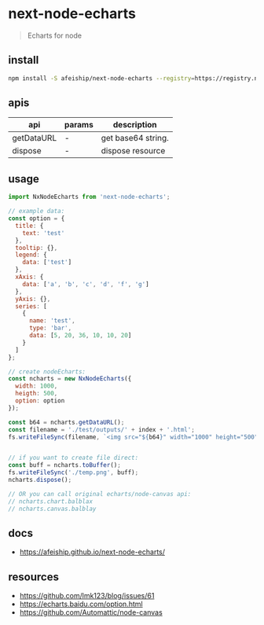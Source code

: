 # next-node-echarts
> Echarts for node

## install
```bash
npm install -S afeiship/next-node-echarts --registry=https://registry.npm.taobao.org
```

## apis
| api        | params | description        |
| ---------- | ------ | ------------------ |
| getDataURL | -      | get base64 string. |
| dispose    | -      | dispose resource   |

## usage
```js
import NxNodeEcharts from 'next-node-echarts';

// example data:
const option = {
  title: {
    text: 'test'
  },
  tooltip: {},
  legend: {
    data: ['test']
  },
  xAxis: {
    data: ['a', 'b', 'c', 'd', 'f', 'g']
  },
  yAxis: {},
  series: [
    {
      name: 'test',
      type: 'bar',
      data: [5, 20, 36, 10, 10, 20]
    }
  ]
};

// create nodeEcharts:
const ncharts = new NxNodeEcharts({
  width: 1000,
  heigth: 500,
  option: option
});

const b64 = ncharts.getDataURL();
const filename = './test/outputs/' + index + '.html';
fs.writeFileSync(filename, `<img src="${b64}" width="1000" height="500" />`);


// if you want to create file direct:
const buff = ncharts.toBuffer();
fs.writeFileSync('./temp.png', buff);
ncharts.dispose();

// OR you can call original echarts/node-canvas api:
// ncharts.chart.balblax
// ncharts.canvas.balblay
```
## docs
- https://afeiship.github.io/next-node-echarts/

## resources
- https://github.com/lmk123/blog/issues/61
- https://echarts.baidu.com/option.html
- https://github.com/Automattic/node-canvas
